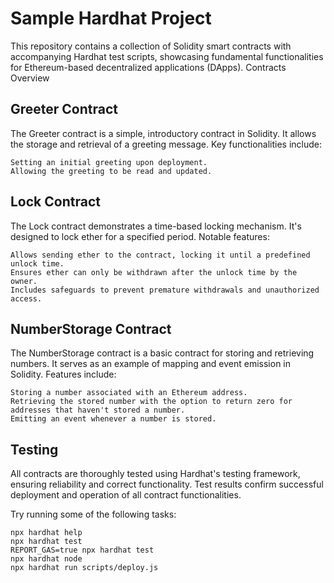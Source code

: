 # Sample Hardhat Project

This repository contains a collection of Solidity smart contracts with accompanying Hardhat test scripts, showcasing fundamental functionalities for Ethereum-based decentralized applications (DApps).
Contracts Overview

## Greeter Contract

The Greeter contract is a simple, introductory contract in Solidity. It allows the storage and retrieval of a greeting message. Key functionalities include:

    Setting an initial greeting upon deployment.
    Allowing the greeting to be read and updated.

## Lock Contract

The Lock contract demonstrates a time-based locking mechanism. It's designed to lock ether for a specified period. Notable features:

    Allows sending ether to the contract, locking it until a predefined unlock time.
    Ensures ether can only be withdrawn after the unlock time by the owner.
    Includes safeguards to prevent premature withdrawals and unauthorized access.

## NumberStorage Contract

The NumberStorage contract is a basic contract for storing and retrieving numbers. It serves as an example of mapping and event emission in Solidity. Features include:

    Storing a number associated with an Ethereum address.
    Retrieving the stored number with the option to return zero for addresses that haven't stored a number.
    Emitting an event whenever a number is stored.

## Testing

All contracts are thoroughly tested using Hardhat's testing framework, ensuring reliability and correct functionality. Test results confirm successful deployment and operation of all contract functionalities.

Try running some of the following tasks:

```shell
npx hardhat help
npx hardhat test
REPORT_GAS=true npx hardhat test
npx hardhat node
npx hardhat run scripts/deploy.js
```
